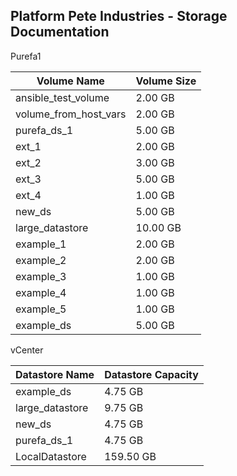 ## Platform Pete Industries - Storage Documentation

Purefa1


| Volume Name | Volume Size |
| ------------- | ------------- |
| ansible_test_volume  | 2.00 GB       |
| volume_from_host_vars  | 2.00 GB       |
| purefa_ds_1  | 5.00 GB       |
| ext_1  | 2.00 GB       |
| ext_2  | 3.00 GB       |
| ext_3  | 5.00 GB       |
| ext_4  | 1.00 GB       |
| new_ds  | 5.00 GB       |
| large_datastore  | 10.00 GB       |
| example_1  | 2.00 GB       |
| example_2  | 2.00 GB       |
| example_3  | 1.00 GB       |
| example_4  | 1.00 GB       |
| example_5  | 1.00 GB       |
| example_ds  | 5.00 GB       |

vCenter

| Datastore Name | Datastore Capacity |
| -------------- | ------------------- |
| example_ds  | 4.75 GB       |
| large_datastore  | 9.75 GB       |
| new_ds  | 4.75 GB       |
| purefa_ds_1  | 4.75 GB       |
| LocalDatastore  | 159.50 GB       |

